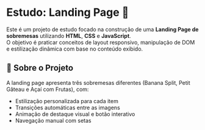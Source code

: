 # Estudo: Landing Page 🍨

Este é um projeto de estudo focado na construção de uma **Landing Page de sobremesas** utilizando **HTML**, **CSS** e **JavaScript**.  
O objetivo é praticar conceitos de layout responsivo, manipulação de DOM e estilização dinâmica com base no conteúdo exibido.

## 📸 Sobre o Projeto

A landing page apresenta três sobremesas diferentes (Banana Split, Petit Gâteau e Açaí com Frutas), com:

- Estilização personalizada para cada item
- Transições automáticas entre as imagens
- Animação de destaque visual e botão interativo
- Navegação manual com setas
